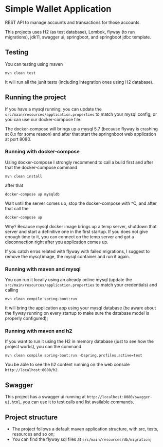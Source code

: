 # Simple Wallet Application

REST API to manage accounts and transactions for those accounts.

This projects uses H2 (as test database), Lombok, flyway (to run migrations),
jdk11, swagger ui, springboot, and springboot jdbc template.

## Testing

You can testing using maven

```
mvn clean test
```

It will run all the junit tests (including integration ones using H2 database).

## Running the project

If you have a mysql running, you can update the `src/main/resources/application.properties` to match your mysql config, or you can use our docker-compose file.

The docker-compose will brings up a mysql 5.7 (because flyway is crashing at 8.x for some reason) and after that start the springnboot web application at port 8080.

### Running with docker-compose

Using docker-compose I strongly recommend to call a build first and after that the docker-compose command

```
mvn clean install
```

after that

```
docker-compose up mysqldb
```

Wait until the server comes up, stop the docker-compose with ^C, and after that call the

```
docker-compose up
```

Why? Because mysql docker image brings up a temp server, shutdown that server and start a definitive one in the first startup. If you does not give enough time to it, you can connect on the temp server and got a disconnection right after you application comes up.

If you catch erros related with flyway with failed migrations, I suggest to remove the mysql image, the mysql container and run it again.

### Running with maven and mysql

You can run it locally using an already online mysql (update the `src/main/resources/application.properties` to match your credentials) and calling

```
mvn clean compile spring-boot:run
```

It will bring the application app using your mysql database (be aware about the flyway running on every startup to make sure the database model is properly configured);

### Running with maven and h2

If you want to run it using the H2 in memory database (just to see how the project works), you can the command

```
mvn clean compile spring-boot:run -Dspring.profiles.active=test
```

You be able to see the h2 content running on the web console `http://localhost:8080/h2`.

## Swagger

This project has a swagger ui running at `http://localhost:8080/swagger-ui.html`, you can use it to test calls and list available commands.

## Project structure

- The project follows a default maven application structure, with src, tests, resources and so on;
- You can find the flyway sql files at `src/main/resources/db/migration`;